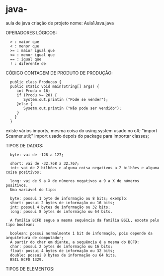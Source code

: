    # java-
aula de java 
criação de projeto nome: Aula1Java.java

OPERADORES LÓGICOS:

      > : maior que 
      < : menor que
      >= : maior igual que
      <= : menor igual que
      == : igual que
      ! : diferente de

CÓDIGO CONTAGEM DE PRODUTO DE PRODUÇÃO:

      public class Producao {
      public static void main(String[] args) {
         int Produ = 16;
         if (Produ >= 20) {
            System.out.printin ("Pode se vender");
         }else {
            Sysetm.out.printin ("Não pode ser vendido");
         }
        }
      }

existe vários imports, mesma coisa do using.system usado no c#; "import Scanner.util;"  import usado depois do package para importar classes;  


TIPOS DE DADOS:

      byte: vai de -128 a 127;

      short: vai de -32.768 a 32.767;
      int: vai de 2 bilhões e alguma coisa negativos a 2 bilhões e alguma coisa positivos;

      long: vai de 9 a X de números negativos a 9 a X de números positivos.
      Uma variável do tipo:

      byte: possui 1 byte de informação ou 8 bits; exemplo: 
      short: possui 2 bytes de informação ou 16 bits;
      int: possui 4 bytes de informação ou 32 bits;
      long: possui 8 bytes de informação ou 64 bits.

      A família BCFD segue a mesma sequência da família BSIL, exceto pelo tipo boolean:

      boolean: possui normalmente 1 bit de informação, pois depende da arquitetura de computador;
      A partir do char em diante, a sequência é a mesma do BCFD:
      char: possui 2 bytes de informação ou 16 bits;
      float: possui 4 bytes de informação ou 32 bits;
      double: possui 8 bytes de informação ou 64 bits.
      BSIL BCFD 1329.

TIPOS DE ELEMENTOS:

